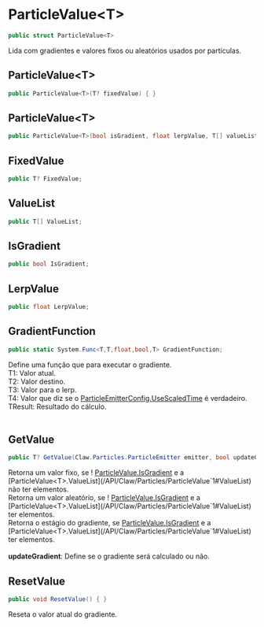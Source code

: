 # ParticleValue\<T>
```csharp
public struct ParticleValue<T>
```
Lida com gradientes e valores fixos ou aleatórios usados por partículas.<br />
## ParticleValue\<T>
```csharp
public ParticleValue<T>(T? fixedValue) { }
```
## ParticleValue\<T>
```csharp
public ParticleValue<T>(bool isGradient, float lerpValue, T[] valueList) { }
```
## FixedValue
```csharp
public T? FixedValue;
```
## ValueList
```csharp
public T[] ValueList;
```
## IsGradient
```csharp
public bool IsGradient;
```
## LerpValue
```csharp
public float LerpValue;
```
## GradientFunction
```csharp
public static System.Func<T,T,float,bool,T> GradientFunction;
```
Define uma função que para executar o gradiente.<br />
T1: Valor atual.<br />
T2: Valor destino.<br />
T3: Valor para o lerp.<br />
T4: Valor que diz se o [ParticleEmitterConfig.UseScaledTime](/API/Claw/Particles/ParticleEmitterConfig#UseScaledTime) é verdadeiro.<br />
TResult: Resultado do cálculo.<br />
<br />
## GetValue
```csharp
public T? GetValue(Claw.Particles.ParticleEmitter emitter, bool updateGradient) { }
```
Retorna um valor fixo, se ! [ParticleValue<T>.IsGradient](/API/Claw/Particles/ParticleValue`1#IsGradient) e a [ParticleValue<T>.ValueList](/API/Claw/Particles/ParticleValue`1#ValueList) não ter elementos.<br />
Retorna um valor aleatório, se ! [ParticleValue<T>.IsGradient](/API/Claw/Particles/ParticleValue`1#IsGradient) e a [ParticleValue<T>.ValueList](/API/Claw/Particles/ParticleValue`1#ValueList) ter elementos.<br />
Retorna o estágio do gradiente, se [ParticleValue<T>.IsGradient](/API/Claw/Particles/ParticleValue`1#IsGradient) e a [ParticleValue<T>.ValueList](/API/Claw/Particles/ParticleValue`1#ValueList) ter elementos.<br />
<br />
**updateGradient**: Define se o gradiente será calculado ou não.<br />
## ResetValue
```csharp
public void ResetValue() { }
```
Reseta o valor atual do gradiente.<br />
